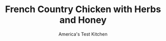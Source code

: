 ---
layout: ../../layouts/MarkdownPostLayout.astro
title: French Country Chicken with Herbs and Honey
author: America's Test Kitchen
pubDate: 2023-03-15
description: "Savory herbs and sweet, sticky honey turn simple chicken breasts into a deliciously different dinner option."
image_url: https://res.cloudinary.com/hksqkdlah/image/upload/ar_1:1,c_fill,dpr_2.0,f_auto,fl_lossy.progressive.strip_profile,g_faces:auto,q_auto:low,w_344/7525_sfs-french-style-chicken-ii-05
tags: ["Main Courses","French","Chicken","Weeknight","30-Minute Suppers"]
calories: 2691
protein: 59
carbohydrates: 16
fats: 
fiber: 4
ingredients: ["4 , bone-in, skin-on split chicken breasts (about 3 pounds), halved crosswise",", Salt and pepper","1 tablespoon, vegetable oil","1 (9-ounce) box, frozen artichoke hearts, thawed","1/2 cup, low-sodium chicken broth","2 tablespoons, honey","2 teaspoons, herbes de Provence (see note)","4 tablespoons, unsalted butter, cut into 4 pieces","2 teaspoons, white wine vinegar (see note)"]
serves: 4
time: "30 minutes"
instructions: ["Pat chicken dry with paper towels and season with salt and pepper. Heat oil in large skillet over medium-high heat until just smoking. Cook chicken skin-side down until well browned, about 5 minutes. Reduce heat to medium, cover, and cook until meat registers 160 degrees, about 15 minutes. Transfer chicken to platter and tent with foil.","Pour off all but 1 tablespoon fat from skillet. Add artichokes and cook until lightly browned, about 3 minutes; transfer to platter with chicken. Add broth, honey, herbs, and any accumulated chicken juices to skillet and simmer, scraping up any browned bits, until reduced to ¼ cup, about 3 minutes. Off heat, whisk in butter and vinegar. Pour sauce over chicken and artichokes. Serve."]
nutrition: ["892 mg Potassium","547 mg Phosphorus","79 mg Calcium","3 mg Iron","110 mg Magnesium","1085 mg Sodium","2 mg Zinc","40 g Fat","28 mg Niacin (B3)","15 g Monounsaturated","6 g Polyunsaturated","7 mg Vitamin C","1 µg Vitamin D","204 mg Cholesterol","14 g Saturated","4 g Fiber","56 µg Folate (food)","9 g Sugars","21 µg Vitamin K","278 g Water","16 g Carbs","56 µg Folate equivalent (total)","59 g Protein","2 mg Vitamin E","1 mg Vitamin B6","164 µg Vitamin A","672 kcal Energy","8 g Sugars, added","2691 calories"]
notes: "Herbes de Provence, a dried herb blend, can be found in the jarred herb section of the supermarket. Cider or white vinegar can be substituted for the white wine vinegar."
---
